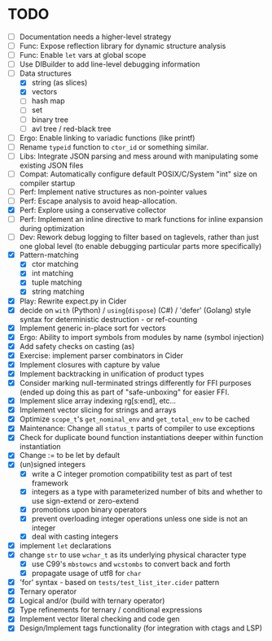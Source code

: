 # TODO

- [ ] Documentation needs a higher-level strategy
- [ ] Func: Expose reflection library for dynamic structure analysis
- [ ] Func: Enable `let` vars at global scope
- [ ] Use DIBuilder to add line-level debugging information
- [ ] Data structures
  - [x] string (as slices)
  - [x] vectors
  - [ ] hash map
  - [ ] set
  - [ ] binary tree
  - [ ] avl tree / red-black tree
- [ ] Ergo: Enable linking to variadic functions (like printf)
- [ ] Rename `typeid` function to `ctor_id` or something similar.
- [ ] Libs: Integrate JSON parsing and mess around with manipulating some existing JSON files
- [ ] Compat: Automatically configure default POSIX/C/System "int" size on compiler startup
- [ ] Perf: Implement native structures as non-pointer values
- [ ] Perf: Escape analysis to avoid heap-allocation.
- [x] Perf: Explore using a conservative collector
- [ ] Perf: Implement an inline directive to mark functions for inline expansion during optimization
- [ ] Dev: Rework debug logging to filter based on taglevels, rather than just one global level (to enable debugging particular parts more specifically)
- [x] Pattern-matching
  - [x] ctor matching
  - [x] int matching
  - [x] tuple matching
  - [x] string matching
- [x] Play: Rewrite expect.py in Cider
- [x] decide on `with` (Python) / `using`(`dispose`) (C#) / 'defer' (Golang) style syntax for deterministic destruction - or ref-counting
- [x] Implement generic in-place sort for vectors
- [x] Ergo: Ability to import symbols from modules by name (symbol injection)
- [x] Add safety checks on casting (as)
- [x] Exercise: implement parser combinators in Cider
- [x] Implement closures with capture by value
- [x] Implement backtracking in unification of product types
- [x] Consider marking null-terminated strings differently for FFI purposes (ended up doing this as part of "safe-unboxing" for easier FFI.
- [x] Implement slice array indexing rg[s:end], etc...
- [x] Implement vector slicing for strings and arrays
- [x] Optimize `scope_t`'s `get_nominal_env` and `get_total_env` to be cached
- [x] Maintenance: Change all `status_t` parts of compiler to use exceptions
- [x] Check for duplicate bound function instantiations deeper within function instantiation
- [x] Change := to be let by default
- [x] (un)signed integers
  - [x] write a C integer promotion compatibility test as part of test framework
  - [x] integers as a type with parameterized number of bits and whether to use
    sign-extend or zero-extend
  - [x] promotions upon binary operators
  - [x] prevent overloading integer operations unless one side is not an integer
  - [x] deal with casting integers
- [x] implement `let` declarations
- [x] change `str` to use `wchar_t` as its underlying physical character type
  - [x] use C99's `mbstowcs` and `wcstombs` to convert back and forth
  - [x] propagate usage of utf8 for `char`
- [x] 'for' syntax - based on `tests/test_list_iter.cider` pattern
- [x] Ternary operator
- [x] Logical and/or (build with ternary operator)
- [x] Type refinements for ternary / conditional expressions
- [x] Implement vector literal checking and code gen
- [x] Design/Implement tags functionality (for integration with ctags and LSP)
